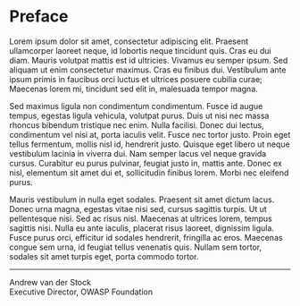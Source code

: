# Preface

Lorem ipsum dolor sit amet, consectetur adipiscing elit. Praesent ullamcorper laoreet neque, id lobortis neque tincidunt quis. Cras eu dui diam. Mauris volutpat mattis est id ultricies. Vivamus eu semper ipsum. Sed aliquam ut enim consectetur maximus. Cras eu finibus dui. Vestibulum ante ipsum primis in faucibus orci luctus et ultrices posuere cubilia curae; Maecenas lorem mi, tincidunt sed elit in, malesuada tempor magna.

Sed maximus ligula non condimentum condimentum. Fusce id augue tempus, egestas ligula vehicula, volutpat purus. Duis ut nisi nec massa rhoncus bibendum tristique nec enim. Nulla facilisi. Donec dui lectus, condimentum vel nisi at, porta iaculis velit. Fusce nec tortor justo. Proin eget tellus fermentum, mollis nisl id, hendrerit justo. Quisque eget libero ut neque vestibulum lacinia in viverra dui. Nam semper lacus vel neque gravida cursus. Curabitur eu purus pulvinar, feugiat justo in, mattis ante. Donec ex nisl, elementum sit amet dui et, sollicitudin finibus lorem. Morbi nec eleifend purus.

Mauris vestibulum in nulla eget sodales. Praesent sit amet dictum lacus. Donec urna magna, egestas vitae nisi sed, cursus sagittis turpis. Ut ut pellentesque nisi. Sed ac risus nisl. Maecenas at ultrices lorem, tempus sagittis nisi. Nulla eu ante iaculis, placerat risus laoreet, dignissim ligula. Fusce purus orci, efficitur id sodales hendrerit, fringilla ac eros. Maecenas congue sem urna, id feugiat tellus venenatis quis. Nullam sem tortor, sodales sit amet turpis eget, porta commodo tortor.

---

Andrew van der Stock  
Executive Director, OWASP Foundation

<div style="page-break-after: always; visibility: hidden">
\newpage
</div>
